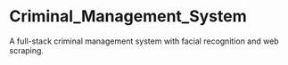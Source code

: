 # Criminal_Management_System
A full-stack criminal management system with facial recognition and web scraping.
